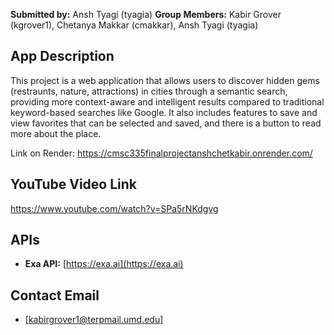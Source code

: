 
**Submitted by:** 
Ansh Tyagi (tyagia)
**Group Members:** Kabir Grover (kgrover1), Chetanya Makkar (cmakkar), Ansh Tyagi (tyagia)

## App Description  

This project is a web application that allows users to discover hidden gems (restraunts, nature, attractions) in cities through a semantic search,
providing more context-aware and intelligent results compared to traditional keyword-based searches like Google. It also includes 
features to save and view favorites that can be selected and saved, and there is a button to read more about the place. 

Link on Render: https://cmsc335finalprojectanshchetkabir.onrender.com/

## YouTube Video Link  
https://www.youtube.com/watch?v=SPa5rNKdgvg

## APIs  
- **Exa API:** [https://exa.ai](https://exa.ai)  

## Contact Email  
- [kabirgrover1@terpmail.umd.edu]

